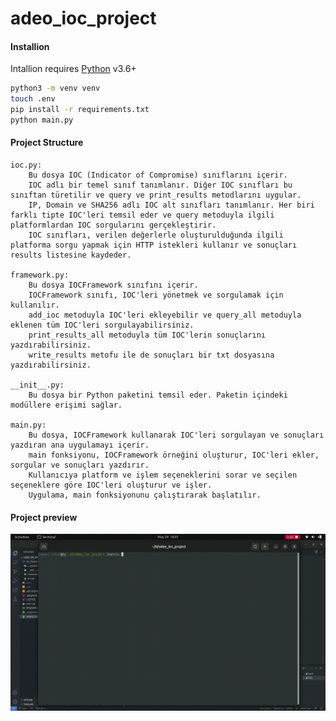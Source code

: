 # adeo_ioc_project



#### Installion

Intallion requires [Python](https://python.org/) v3.6+

```sh
python3 -m venv venv
touch .env
pip install -r requirements.txt
python main.py

```

#### Project Structure

    ioc.py:
        Bu dosya IOC (Indicator of Compromise) sınıflarını içerir.
        IOC adlı bir temel sınıf tanımlanır. Diğer IOC sınıfları bu sınıftan türetilir ve query ve print_results metodlarını uygular.
        IP, Domain ve SHA256 adlı IOC alt sınıfları tanımlanır. Her biri farklı tipte IOC'leri temsil eder ve query metoduyla ilgili platformlardan IOC sorgularını gerçekleştirir.
        IOC sınıfları, verilen değerlerle oluşturulduğunda ilgili platforma sorgu yapmak için HTTP istekleri kullanır ve sonuçları results listesine kaydeder.

    framework.py:
        Bu dosya IOCFramework sınıfını içerir.
        IOCFramework sınıfı, IOC'leri yönetmek ve sorgulamak için kullanılır.
        add_ioc metoduyla IOC'leri ekleyebilir ve query_all metoduyla eklenen tüm IOC'leri sorgulayabilirsiniz.
        print_results_all metoduyla tüm IOC'lerin sonuçlarını yazdırabilirsiniz.
        write_results metofu ile de sonuçları bir txt dosyasına yazdırabilirsiniz.

    __init__.py:
        Bu dosya bir Python paketini temsil eder. Paketin içindeki modüllere erişimi sağlar.

    main.py:
        Bu dosya, IOCFramework kullanarak IOC'leri sorgulayan ve sonuçları yazdıran ana uygulamayı içerir.
        main fonksiyonu, IOCFramework örneğini oluşturur, IOC'leri ekler, sorgular ve sonuçları yazdırır.
        Kullanıcıya platform ve işlem seçeneklerini sorar ve seçilen seçeneklere göre IOC'leri oluşturur ve işler.
        Uygulama, main fonksiyonunu çalıştırarak başlatılır.


#### Project preview
![Alt text](video.gif)